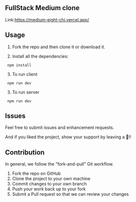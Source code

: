## FullStack Medium clone

Link:https://medium-eight-chi.vercel.app/

## Usage 

1. Fork the repo and then clone it or download it.  

2. Install all the dependencies:
```
 npm install
```

3. To run client
```
 npm run dev
```
3. To run server
```
 npm run dev
```

## Issues
Feel free to submit issues and enhancement requests.

And if you liked the project, show your support by leaving a 🌟!! 

## Contribution

In general, we follow the "fork-and-pull" Git workflow.

1. Fork the repo on GitHub
2. Clone the project to your own machine
3. Commit changes to your own branch
4. Push your work back up to your fork
5. Submit a Pull request so that we can review your changes
